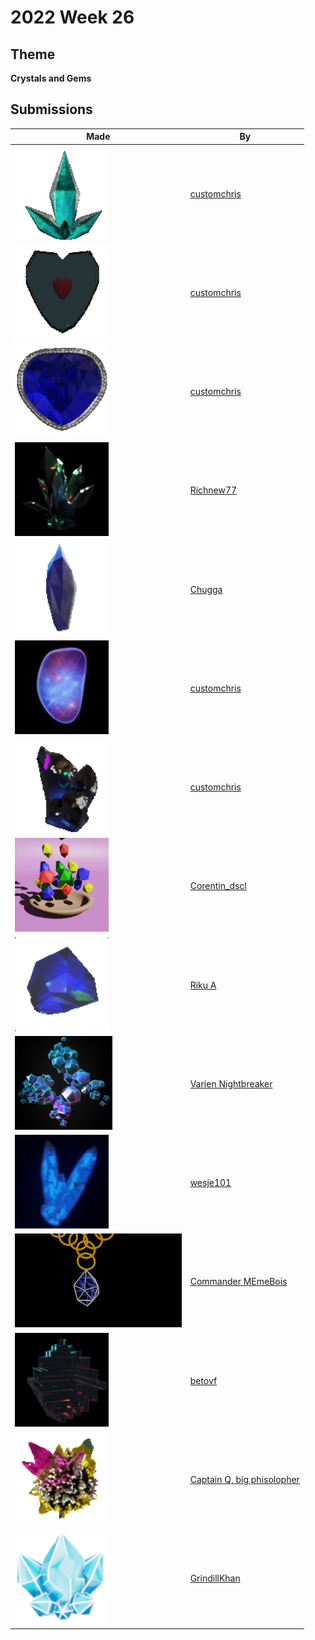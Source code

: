 # 2022 Week 26


## Theme

**Crystals and Gems**


## Submissions

| Made | By |
|------|----|
| <img src="./customchris/6kzr2c.gif" height="150" /> | [customchris](./customchris/) |
| <img src="./customchris/6kzu86.gif" height="150" /> | [customchris](./customchris/) |
| <img src="./customchris/6l01n0.gif" height="150" /> | [customchris](./customchris/) |
| <img src="./Richnew77/Crystal.gif" height="150" /> | [Richnew77](./Richnew77/) |
| <img src="./Chugga/MysteryGem.gif" height="150" /> | [Chugga](./Chugga/) |
| <img src="./customchris/6l3uvw.gif" height="150" /> | [customchris](./customchris/) |
| <img src="./customchris/6l7dwa.gif" height="150" /> | [customchris](./customchris/) |
| <img src="./Corentin_dscl/RAINING-GEMS-108.gif" height="150" /> | [Corentin_dscl](./Corentin_dscl/) |
| <img src="./RikuA/108gemma.gif" height="150" /> | [Riku A](./RikuA/) |
| <img src="./VarienNightbreaker/GemSubmissionpic.png" height="150" /> | [Varien Nightbreaker](./VarienNightbreaker/) |
| <img src="./wesje101/SmallGif.gif" height="150" /> | [wesje101](./wesje101/) |
| <img src="./CommanderMEmeBois/Crystal_necklace.png" height="150" /> | [Commander MEmeBois](./CommanderMEmeBois/) |
| <img src="./betovf/crystal.gif" height="150" /> | [betovf](./betovf/) |
| <img src="./CaptainQ/QuertzsCrystal.gif" height="150" /> | [Captain Q, big phisolopher](./CaptainQ/) |
| <img src="./GrindillKhan/Weekly_Crystals_GrindillKhan.gif" height="150" /> | [GrindillKhan](./GrindillKhan/) |
